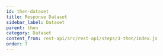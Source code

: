 ```yaml
---
id: then-dataset
title: Response Dataset
sidebar_label: Dataset
parent: then
category: Dataset
content_from: rest-api/src/rest-api/steps/3-then/index.js
order: 7
---
```


